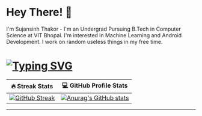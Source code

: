 # Hey There! 👋
I'm Sujansinh Thakor - I'm an Undergrad Pursuing B.Tech in Computer Science at VIT Bhopal. I'm interested in Machine Learning and Android Development. I work on random useless things in my free time.

<!--
**Sujansinhthakor/Sujansinhthakor** is a ✨ _special_ ✨ repository because its `README.md` (this file) appears on your GitHub profile.

Here are some ideas to get you started:

- 🔭 I’m currently working on ...
- 🌱 I’m currently learning ...
- 👯 I’m looking to collaborate on ...
- 🤔 I’m looking for help with ...
- 💬 Ask me about ...
- 📫 How to reach me: ...
- 😄 Pronouns: ...
- ⚡ Fun fact: ...
-->
#  <a href="https://git.io/typing-svg"><img src="https://readme-typing-svg.demolab.com?font=Fira+Code&duration=1&&center=false&vCenter=false&pause=1000&color=BD3BF7&repeat=false&width=220&lines=My+Stats" alt="Typing SVG" /></a>

|🔥 Streak Stats | 💻 GitHub Profile Stats |
| ------------- | ------------- |
| [![GitHub Streak](https://streak-stats.demolab.com/?user=Sujansinhthakor)](https://git.io/streak-stats) | [![Anurag's GitHub stats](https://github-readme-stats.vercel.app/api?username=Sujansinhthakor&width=20)](https://github.com/anuraghazra/github-readme-stats)|


</div>

<hr>
